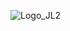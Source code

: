![Logo_JL2](https://github.com/lorza12/lorza12/assets/115027137/9a7f714d-6bf9-45cc-9a0e-1a653f0c5d56)
